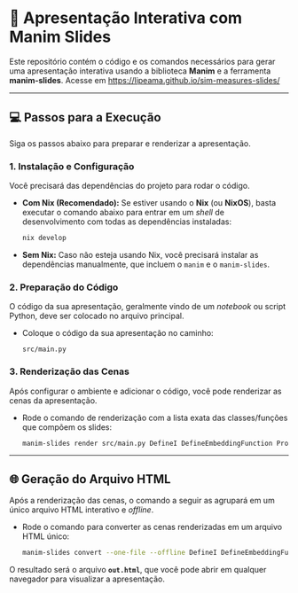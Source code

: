 # 🚀 Apresentação Interativa com Manim Slides

Este repositório contém o código e os comandos necessários para gerar uma apresentação interativa usando a biblioteca **Manim** e a ferramenta **manim-slides**.
Acesse em https://lipeama.github.io/sim-measures-slides/

---

## 💻 Passos para a Execução

Siga os passos abaixo para preparar e renderizar a apresentação.

### 1. Instalação e Configuração

Você precisará das dependências do projeto para rodar o código.

* **Com Nix (Recomendado):**
    Se estiver usando o **Nix** (ou **NixOS**), basta executar o comando abaixo para entrar em um *shell* de desenvolvimento com todas as dependências instaladas:
    ```bash
    nix develop
    ```

* **Sem Nix:**
    Caso não esteja usando Nix, você precisará instalar as dependências manualmente, que incluem o `manim` e o `manim-slides`.

### 2. Preparação do Código

O código da sua apresentação, geralmente vindo de um *notebook* ou script Python, deve ser colocado no arquivo principal.

* Coloque o código da sua apresentação no caminho:
    ```
    src/main.py
    ```

### 3. Renderização das Cenas

Após configurar o ambiente e adicionar o código, você pode renderizar as cenas da apresentação.

* Rode o comando de renderização com a lista exata das classes/funções que compõem os slides:

    ```bash
    manim-slides render src/main.py DefineI DefineEmbeddingFunction Proposition ProofA1 ProofA2 ProofA3 ProofA4 SimilarityMeasureDef Proposition3 ProofS1 ProofS2 ProofS3 DefineIVFSEmbedding IVFSSimilarityMeasure ObjectSimilarityProposition ProofP1IVFS ProofP2IVFS ProofP3IVFS ProofP4IVFS HierarchicalClusteringAlgorithm ExampleWalkthrough ExampleWalkthroughPart2
    ```

---

## 🌐 Geração do Arquivo HTML

Após a renderização das cenas, o comando a seguir as agrupará em um único arquivo HTML interativo e *offline*.

* Rode o comando para converter as cenas renderizadas em um arquivo HTML único:

    ```bash
    manim-slides convert --one-file --offline DefineI DefineEmbeddingFunction Proposition ProofA1 ProofA2 ProofA3 ProofA4 SimilarityMeasureDef Proposition3 ProofS1 ProofS2 ProofS3 DefineIVFSEmbedding IVFSSimilarityMeasure ObjectSimilarityProposition ProofP1IVFS ProofP2IVFS ProofP3IVFS ProofP4IVFS HierarchicalClusteringAlgorithm ExampleWalkthrough ExampleWalkthroughPart2 out.html
    ```

O resultado será o arquivo **`out.html`**, que você pode abrir em qualquer navegador para visualizar a apresentação.
